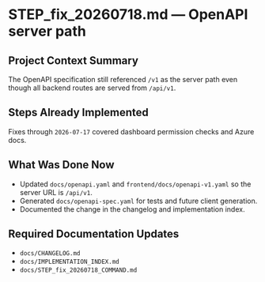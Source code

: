 # STEP_fix_20260718.md — OpenAPI server path

## Project Context Summary
The OpenAPI specification still referenced `/v1` as the server path even though all backend routes are served from `/api/v1`.

## Steps Already Implemented
Fixes through `2026-07-17` covered dashboard permission checks and Azure docs.

## What Was Done Now
- Updated `docs/openapi.yaml` and `frontend/docs/openapi-v1.yaml` so the server URL is `/api/v1`.
- Generated `docs/openapi-spec.yaml` for tests and future client generation.
- Documented the change in the changelog and implementation index.

## Required Documentation Updates
- `docs/CHANGELOG.md`
- `docs/IMPLEMENTATION_INDEX.md`
- `docs/STEP_fix_20260718_COMMAND.md`
